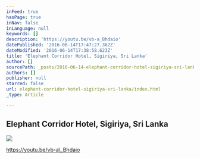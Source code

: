 ```yaml
---
inFeed: true
hasPage: true
inNav: false
inLanguage: null
keywords: []
description: 'https://youtu.be/vb-a_Bhdaio'
datePublished: '2016-06-14T17:47:27.362Z'
dateModified: '2016-06-14T17:38:58.623Z'
title: 'Elephant Corridor Hotel, Sigiriya, Sri Lanka'
author: []
sourcePath: _posts/2016-06-14-elephant-corridor-hotel-sigiriya-sri-lanka.md
authors: []
publisher: null
starred: false
url: elephant-corridor-hotel-sigiriya-sri-lanka/index.html
_type: Article

---
```

## Elephant Corridor Hotel, Sigiriya, Sri Lanka
![](https://the-grid-user-content.s3-us-west-2.amazonaws.com/426b4dab-139b-43f0-ae60-e15f3fa91d99.jpg)

https://youtu.be/vb-a\_Bhdaio